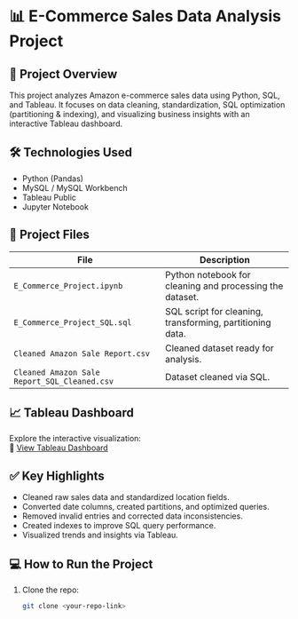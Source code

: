 # 📊 E-Commerce Sales Data Analysis Project

## 📄 Project Overview
This project analyzes Amazon e-commerce sales data using Python, SQL, and Tableau. It focuses on data cleaning, standardization, SQL optimization (partitioning & indexing), and visualizing business insights with an interactive Tableau dashboard.

## 🛠 Technologies Used
- Python (Pandas)
- MySQL / MySQL Workbench
- Tableau Public
- Jupyter Notebook

## 📂 Project Files
| File                                   | Description                                              |
|----------------------------------------|----------------------------------------------------------|
| `E_Commerce_Project.ipynb`             | Python notebook for cleaning and processing the dataset. |
| `E_Commerce_Project_SQL.sql`           | SQL script for cleaning, transforming, partitioning data.|
| `Cleaned Amazon Sale Report.csv`       | Cleaned dataset ready for analysis.                      |
| `Cleaned Amazon Sale Report_SQL_Cleaned.csv` | Dataset cleaned via SQL.                            |

## 📈 Tableau Dashboard
Explore the interactive visualization:  
🔗 [View Tableau Dashboard](https://public.tableau.com/app/profile/sai.teja.reddy.konala/viz/e-commerce_dashboard_17426825471100/E-CommerceStory?publish=yes)

## ✅ Key Highlights
- Cleaned raw sales data and standardized location fields.
- Converted date columns, created partitions, and optimized queries.
- Removed invalid entries and corrected data inconsistencies.
- Created indexes to improve SQL query performance.
- Visualized trends and insights via Tableau.

## 💻 How to Run the Project
1. Clone the repo:
   ```bash
   git clone <your-repo-link>
